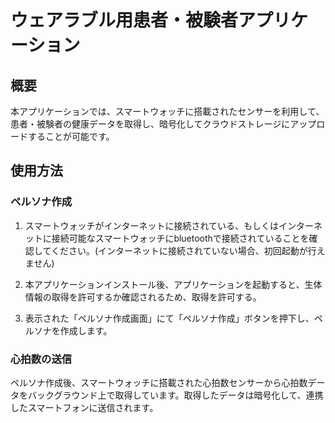 # ウェアラブル用患者・被験者アプリケーション

## 概要

本アプリケーションでは、スマートウォッチに搭載されたセンサーを利用して、患者・被験者の健康データを取得し、暗号化してクラウドストレージにアップロードすることが可能です。

## 使用方法

### ペルソナ作成

1. スマートウォッチがインターネットに接続されている、もしくはインターネットに接続可能なスマートウォッチにbluetoothで接続されていることを確認してください。(インターネットに接続されていない場合、初回起動が行えません)

2. 本アプリケーションインストール後、アプリケーションを起動すると、生体情報の取得を許可するか確認されるため、取得を許可する。

3. 表示された「ペルソナ作成画面」にて「ペルソナ作成」ボタンを押下し、ペルソナを作成します。

### 心拍数の送信

ペルソナ作成後、スマートウォッチに搭載された心拍数センサーから心拍数データをバックグラウンド上で取得しています。取得したデータは暗号化して、連携したスマートフォンに送信されます。
